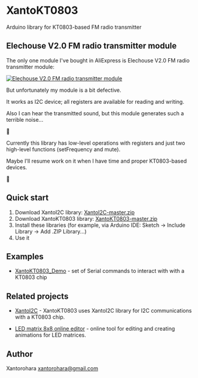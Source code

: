 # XantoKT0803
Arduino library for KT0803-based FM radio transmitter

## Elechouse V2.0 FM radio transmitter module

The only one module I've bought in AliExpress is Elechouse V2.0 FM radio transmitter module:

[![Elechouse V2.0 FM radio transmitter module](https://github.com/xantorohara/XantoKT0803/raw/master/extras/elechouse_v2_fm_transmitter.jpg?raw=true)](http://s.click.aliexpress.com/e/MNVjMVbaQ)


But unfortunately my module is a bit defective.

It works as I2C device; all registers are available for reading and writing.

Also I can hear the transmitted sound, but this module generates such a terrible noise...

:construction:

Currently this library has low-level operations with registers and just two high-level functions (setFrequency and mute).

Maybe I'll resume work on it when I have time and proper KT0803-based devices. 

:construction:

## Quick start
1. Download XantoI2C library: [XantoI2C-master.zip](https://github.com/xantorohara/XantoI2C/archive/master.zip)
2. Download XantoKT0803 library: [XantoKT0803-master.zip](https://github.com/xantorohara/XantoKT0803/archive/master.zip)
3. Install these libraries (for example, via Arduino IDE: Sketch -> Include Library -> Add .ZIP Library...)
4. Use it 


## Examples
* [XantoKT0803_Demo](https://github.com/xantorohara/XantoKT0803/tree/master/examples/XantoKT0803_Demo) -
set of Serial commands to interact with with a KT0803 chip 

## Related projects
* [XantoI2C](https://xantorohara.github.io/XantoI2C/) - 
XantoKT0803 uses XantoI2C library for I2C communications with a KT0803 chip.

* [LED matrix 8x8 online editor](https://xantorohara.github.io/led-matrix-editor/) -
online tool for editing and creating animations for LED matrices.

## Author
Xantorohara <xantorohara@gmail.com>
